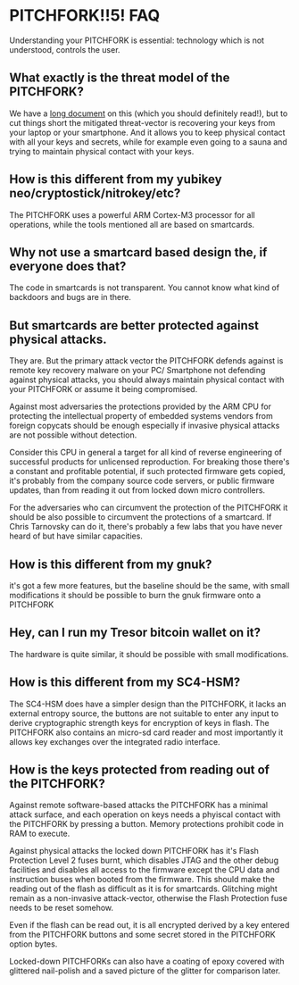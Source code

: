# PITCHFORK!!5! FAQ

Understanding your PITCHFORK is essential: technology which is not understood, controls the user.

## What exactly is the threat model of the PITCHFORK?
We have a [long document](Threatmodel.md) on this (which you should definitely read!), but to cut things short the mitigated threat-vector is recovering your keys from your laptop or your smartphone. And it allows you to keep physical contact with all your keys and secrets, while for example even going to a sauna and trying to maintain physical contact with your keys.

## How is this different from my yubikey neo/cryptostick/nitrokey/etc?
The PITCHFORK uses a powerful ARM Cortex-M3 processor for all operations, while the tools mentioned all are based on smartcards.

## Why not use a smartcard based design the, if everyone does that?
The code in smartcards is not transparent. You cannot know what kind of backdoors and bugs are in there.

## But smartcards are better protected against physical attacks.
They are. But the primary attack vector the PITCHFORK defends against is remote key recovery malware on your PC/ Smartphone not defending against physical attacks, you should always maintain physical contact with your PITCHFORK or assume it being compromised.

Against most adversaries the protections provided by the ARM CPU for protecting the intellectual property of embedded systems vendors from foreign copycats should be enough especially if invasive physical attacks are not possible without detection.

Consider this CPU in general a target for all kind of reverse engineering of successful products for unlicensed reproduction. For breaking those there's a constant and profitable potential, if such protected firmware gets copied, it's probably from the company source code servers, or public firmware updates, than from reading it out from locked down micro controllers.

For the adversaries who can circumvent the protection of the PITCHFORK it should be also possible to circumvent the protections of a smartcard. If Chris Tarnovsky can do it, there's probably a few labs that you have never heard of but have similar capacities.

## How is this different from my gnuk?
it's got a few more features, but the baseline should be the same, with small modifications it should be possible to burn the gnuk firmware onto a PITCHFORK

## Hey, can I run my Tresor bitcoin wallet on it?
The hardware is quite similar, it should be possible with small modifications.

## How is this different from my SC4-HSM?
The SC4-HSM does have a simpler design than the PITCHFORK, it lacks an external entropy source, the buttons are not suitable to enter any input to derive cryptographic strength keys for encryption of keys in flash. The PITCHFORK also contains an micro-sd card reader and most importantly it allows key exchanges over the integrated radio interface.

## How is the keys protected from reading out of the PITCHFORK?
Against remote software-based attacks the PITCHFORK has a minimal attack surface, and each operation on keys needs a phyiscal contact with the PITCHFORK by pressing a button. Memory protections prohibit code in RAM to execute.

Against physical attacks the locked down PITCHFORK has it's Flash Protection Level 2 fuses burnt, which disables JTAG and the other debug facilities and disables all access to the firmware except the CPU data and instruction buses when booted from the firmware. This should make the reading out of the flash as difficult as it is for smartcards. Glitching might remain as a non-invasive attack-vector, otherwise the Flash Protection fuse needs to be reset somehow.

Even if the flash can be read out, it is all encrypted derived by a key entered from the PITCHFORK buttons and some secret stored in the PITCHFORK option bytes.

Locked-down PITCHFORKs can also have a coating of epoxy covered with glittered nail-polish and a saved picture of the glitter for comparison later.
